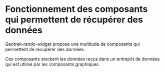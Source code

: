 # Fonctionnement des composants qui permettent de récupérer des données

Geotrek-rando-widget propose une multitude de composants qui permettent de récupérer des données.

Ces composants stockent les données reçus dans un entrepôt de données qui est utilisé par les composants graphiques.
